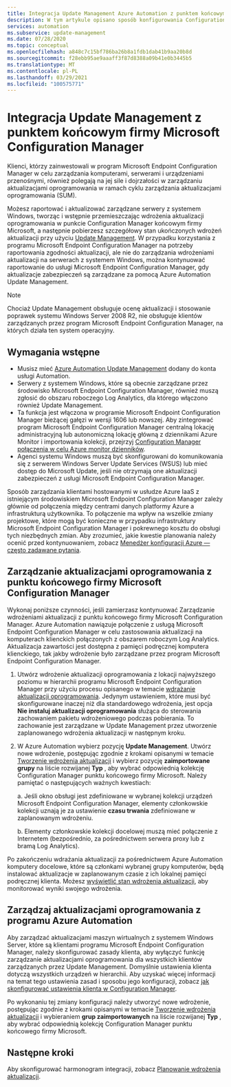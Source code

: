 ```yaml
---
title: Integracja Update Management Azure Automation z punktem końcowym firmy Microsoft Configuration Manager
description: W tym artykule opisano sposób konfigurowania Configuration Manager punktu końcowego w programie Update Management w celu wdrażania aktualizacji oprogramowania na klientach programu Manager.
services: automation
ms.subservice: update-management
ms.date: 07/28/2020
ms.topic: conceptual
ms.openlocfilehash: a848c7c15bf786ba26b8a1fdb1dab41b9aa20b8d
ms.sourcegitcommit: f28ebb95ae9aaaff3f87d8388a09b41e0b3445b5
ms.translationtype: MT
ms.contentlocale: pl-PL
ms.lasthandoff: 03/29/2021
ms.locfileid: "100575771"
---
```

# <a name="integrate-update-management-with-microsoft-endpoint-configuration-manager"></a>Integracja Update Management z punktem końcowym firmy Microsoft Configuration Manager

Klienci, którzy zainwestowali w program Microsoft Endpoint Configuration Manager w celu zarządzania komputerami, serwerami i urządzeniami przenośnymi, również polegają na jej sile i dojrzałości w zarządzaniu aktualizacjami oprogramowania w ramach cyklu zarządzania aktualizacjami oprogramowania (SUM).

Możesz raportować i aktualizować zarządzane serwery z systemem Windows, tworząc i wstępnie przemieszczając wdrożenia aktualizacji oprogramowania w punkcie Configuration Manager końcowym firmy Microsoft, a następnie pobierzesz szczegółowy stan ukończonych wdrożeń aktualizacji przy użyciu [Update Management](overview.md). W przypadku korzystania z programu Microsoft Endpoint Configuration Manager na potrzeby raportowania zgodności aktualizacji, ale nie do zarządzania wdrożeniami aktualizacji na serwerach z systemem Windows, można kontynuować raportowanie do usługi Microsoft Endpoint Configuration Manager, gdy aktualizacje zabezpieczeń są zarządzane za pomocą Azure Automation Update Management.

>[!NOTE]
>Chociaż Update Management obsługuje ocenę aktualizacji i stosowanie poprawek systemu Windows Server 2008 R2, nie obsługuje klientów zarządzanych przez program Microsoft Endpoint Configuration Manager, na których działa ten system operacyjny.

## <a name="prerequisites"></a>Wymagania wstępne

* Musisz mieć [Azure Automation Update Management](overview.md) dodany do konta usługi Automation.
* Serwery z systemem Windows, które są obecnie zarządzane przez środowisko Microsoft Endpoint Configuration Manager, również muszą zgłosić do obszaru roboczego Log Analytics, dla którego włączono również Update Management.
* Ta funkcja jest włączona w programie Microsoft Endpoint Configuration Manager bieżącej gałęzi w wersji 1606 lub nowszej. Aby zintegrować program Microsoft Endpoint Configuration Manager centralną lokację administracyjną lub autonomiczną lokację główną z dziennikami Azure Monitor i importowania kolekcji, przejrzyj [Configuration Manager połączenia w celu Azure monitor dzienników](../../azure-monitor/logs/collect-sccm.md).  
* Agenci systemu Windows muszą być skonfigurowani do komunikowania się z serwerem Windows Server Update Services (WSUS) lub mieć dostęp do Microsoft Update, jeśli nie otrzymają one aktualizacji zabezpieczeń z usługi Microsoft Endpoint Configuration Manager.

Sposób zarządzania klientami hostowanymi w usłudze Azure IaaS z istniejącym środowiskiem Microsoft Endpoint Configuration Manager zależy głównie od połączenia między centrami danych platformy Azure a infrastrukturą użytkownika. To połączenie ma wpływ na wszelkie zmiany projektowe, które mogą być konieczne w przypadku infrastruktury Microsoft Endpoint Configuration Manager i pokrewnego kosztu do obsługi tych niezbędnych zmian. Aby zrozumieć, jakie kwestie planowania należy ocenić przed kontynuowaniem, zobacz [Menedżer konfiguracji Azure — często zadawane pytania](/configmgr/core/understand/configuration-manager-on-azure#networking).

## <a name="manage-software-updates-from-microsoft-endpoint-configuration-manager"></a>Zarządzanie aktualizacjami oprogramowania z punktu końcowego firmy Microsoft Configuration Manager

Wykonaj poniższe czynności, jeśli zamierzasz kontynuować Zarządzanie wdrożeniami aktualizacji z punktu końcowego firmy Microsoft Configuration Manager. Azure Automation nawiązuje połączenie z usługą Microsoft Endpoint Configuration Manager w celu zastosowania aktualizacji na komputerach klienckich połączonych z obszarem roboczym Log Analytics. Aktualizacja zawartości jest dostępna z pamięci podręcznej komputera klienckiego, tak jakby wdrożenie było zarządzane przez program Microsoft Endpoint Configuration Manager.

1. Utwórz wdrożenie aktualizacji oprogramowania z lokacji najwyższego poziomu w hierarchii programu Microsoft Endpoint Configuration Manager przy użyciu procesu opisanego w temacie [wdrażanie aktualizacji oprogramowania](/configmgr/sum/deploy-use/deploy-software-updates). Jedynym ustawieniem, które musi być skonfigurowane inaczej niż dla standardowego wdrożenia, jest opcja **Nie instaluj aktualizacji oprogramowania** służąca do sterowania zachowaniem pakietu wdrożeniowego podczas pobierania. To zachowanie jest zarządzane w Update Management przez utworzenie zaplanowanego wdrożenia aktualizacji w następnym kroku.

2. W Azure Automation wybierz pozycję **Update Management**. Utwórz nowe wdrożenie, postępując zgodnie z krokami opisanymi w temacie [Tworzenie wdrożenia aktualizacji](deploy-updates.md#schedule-an-update-deployment) i wybierz pozycję **zaimportowane grupy** na liście rozwijanej **Typ** , aby wybrać odpowiednią kolekcję Configuration Manager punktu końcowego firmy Microsoft. Należy pamiętać o następujących ważnych kwestiach:

    a. Jeśli okno obsługi jest zdefiniowane w wybranej kolekcji urządzeń Microsoft Endpoint Configuration Manager, elementy członkowskie kolekcji uznają je za ustawienie **czasu trwania** zdefiniowane w zaplanowanym wdrożeniu.

    b. Elementy członkowskie kolekcji docelowej muszą mieć połączenie z Internetem (bezpośrednio, za pośrednictwem serwera proxy lub z bramą Log Analytics).

Po zakończeniu wdrażania aktualizacji za pośrednictwem Azure Automation komputery docelowe, które są członkami wybranej grupy komputerów, będą instalować aktualizacje w zaplanowanym czasie z ich lokalnej pamięci podręcznej klienta. Możesz [wyświetlić stan wdrożenia aktualizacji](deploy-updates.md#check-deployment-status), aby monitorować wyniki swojego wdrożenia.

## <a name="manage-software-updates-from-azure-automation"></a>Zarządzaj aktualizacjami oprogramowania z programu Azure Automation

Aby zarządzać aktualizacjami maszyn wirtualnych z systemem Windows Server, które są klientami programu Microsoft Endpoint Configuration Manager, należy skonfigurować zasady klienta, aby wyłączyć funkcję zarządzanie aktualizacjami oprogramowania dla wszystkich klientów zarządzanych przez Update Management. Domyślnie ustawienia klienta dotyczą wszystkich urządzeń w hierarchii. Aby uzyskać więcej informacji na temat tego ustawienia zasad i sposobu jego konfiguracji, zobacz [jak skonfigurować ustawienia klienta w Configuration Manager](/configmgr/core/clients/deploy/configure-client-settings).

Po wykonaniu tej zmiany konfiguracji należy utworzyć nowe wdrożenie, postępując zgodnie z krokami opisanymi w temacie [Tworzenie wdrożenia aktualizacji](deploy-updates.md#schedule-an-update-deployment) i wybieraniem **grup zaimportowanych** na liście rozwijanej **Typ** , aby wybrać odpowiednią kolekcję Configuration Manager punktu końcowego firmy Microsoft.

## <a name="next-steps"></a>Następne kroki

Aby skonfigurować harmonogram integracji, zobacz [Planowanie wdrożenia aktualizacji](deploy-updates.md#schedule-an-update-deployment).

